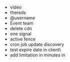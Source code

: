 - video
- thereds
- @username
- Event team
- delete cdn
- one signal
- active fence
- cron job update discovery
- test expire date in client\
- add limitation in minutes in 